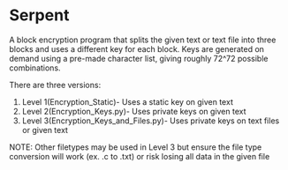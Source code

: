 # Serpent

A block encryption program that splits the given text or text file into three blocks and uses a different key for each block. Keys are generated on demand using a pre-made character list, giving roughly 72^72 possible combinations.

There are three versions:
1. Level 1(Encryption_Static)- Uses a static key on given text
2. Level 2(Encryption_Keys.py)- Uses private keys on given text
3. Level 3(Encryption_Keys_and_Files.py)- Uses private keys on text files or given text

NOTE: Other filetypes may be used in Level 3 but ensure the file type conversion will work (ex. .c to .txt) or risk losing all data in the given file

